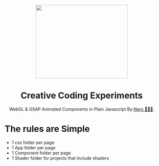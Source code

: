 <p align="center">
    <a href="https://github.com/reallifenero/ye">
        <img src="https://i.pinimg.com/564x/2f/6f/db/2f6fdba88a52e29f04bb69ccffafbc0c.jpg" height="240" width="300">
    </a>
</p>
<h1 align="center">Creative Coding Experiments</h1>
<p align="center">WebGL & GSAP Animated Components in Plain Javascript By:<a href="https://reallifenero.com/">Nero 🦅🇺🇸</a>.</p>

# The rules are Simple

- 1 css folder per page
- 1 App folder per page
- 1 Component folder per page
- 1 Shader folder for projects that include shaders
